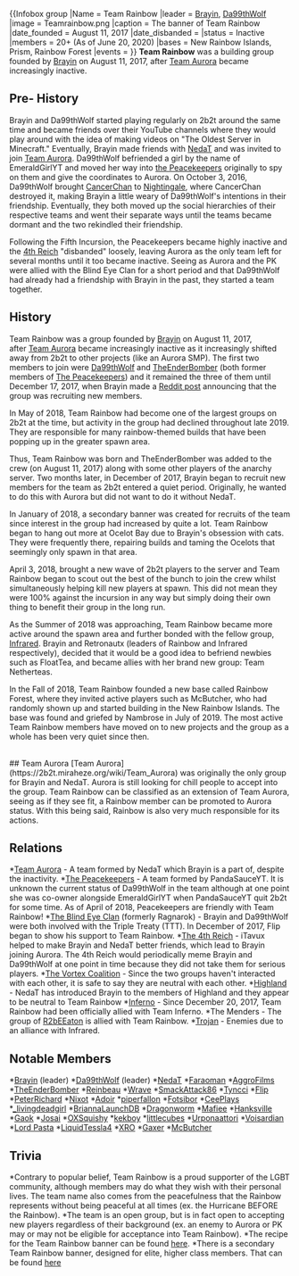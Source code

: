 {{Infobox group
|Name = Team Rainbow
|leader = [Brayin](https://2b2t.miraheze.org/wiki/Brayin), [Da99thWolf](https://2b2t.miraheze.org/wiki/Da99thWolf)
|image = Teamrainbow.png
|caption = The banner of Team Rainbow
|date_founded = August 11, 2017
|date_disbanded =
|status = Inactive
|members = 20+ (As of June 20, 2020)
|bases = New Rainbow Islands, Prism, Rainbow Forest
|events =
}}
**Team Rainbow** was a building group founded by [Brayin](https://2b2t.miraheze.org/wiki/Brayin) on August 11, 2017, after [Team Aurora](https://2b2t.miraheze.org/wiki/Team_Aurora) became increasingly inactive.

## Pre- History
Brayin and Da99thWolf started playing regularly on 2b2t around the same time and became friends over their YouTube channels where they would play around with the idea of making videos on "The Oldest Server in Minecraft." Eventually, Brayin made friends with [NedaT](https://2b2t.miraheze.org/wiki/NedaT) and was invited to join [Team Aurora](https://2b2t.miraheze.org/wiki/Team_Aurora). Da99thWolf befriended a girl by the name of EmeraldGirlYT and moved her way into [the Peacekeepers](https://2b2t.miraheze.org/wiki/the_Peacekeepers) originally to spy on them and give the coordinates to Aurora. On October 3, 2016, Da99thWolf brought [CancerChan](https://2b2t.miraheze.org/wiki/CancerChan) to [Nightingale](https://www.youtube.com/watch?v=Boz-wlEMVc0), where CancerChan destroyed it, making Brayin a little weary of Da99thWolf's intentions in their friendship. Eventually, they both moved up the social hierarchies of their respective teams and went their separate ways until the teams became dormant and the two rekindled their friendship.

Following the Fifth Incursion, the Peacekeepers became highly inactive and the [4th Reich](https://2b2t.miraheze.org/wiki/The_4th_Reich) "disbanded" loosely, leaving Aurora as the only team left for several months until it too became inactive. Seeing as Aurora and the PK were allied with the Blind Eye Clan for a short period and that Da99thWolf had already had a friendship with Brayin in the past, they started a team together.

## History
Team Rainbow was a group founded by [Brayin](https://2b2t.miraheze.org/wiki/Brayin) on August 11, 2017, after [Team Aurora](https://2b2t.miraheze.org/wiki/Team_Aurora) became increasingly inactive as it increasingly shifted away from 2b2t to other projects (like an Aurora SMP).
The first two members to join were [Da99thWolf](https://2b2t.miraheze.org/wiki/Da99thWolf) and [TheEnderBomber](https://2b2t.miraheze.org/wiki/TheEnderBomber) (both former members of [The Peacekeepers](https://2b2t.miraheze.org/wiki/The_Peacekeepers)) and it remained the three of them until December 17, 2017, when Brayin made a [Reddit post](https://www.reddit.com/r/2b2t/comments/7keii8/introducing_team_rainbow/?ref=share&ref_source=link) announcing that the group was recruiting new members.

In May of 2018, Team Rainbow had become one of the largest groups on 2b2t at the time, but activity in the group had declined throughout late 2019. They are responsible for many rainbow-themed builds that have been popping up in the greater spawn area.

Thus, Team Rainbow was born and TheEnderBomber was added to the crew (on August 11, 2017) along with some other players of the anarchy server. Two months later, in December of 2017, Brayin began to recruit new members for the team as 2b2t entered a quiet period. Originally, he wanted to do this with Aurora but did not want to do it without NedaT.

In January of 2018, a secondary banner was created for recruits of the team since interest in the group had increased by quite a lot. Team Rainbow began to hang out more at Ocelot Bay due to Brayin's obsession with cats. They were frequently there, repairing builds and taming the Ocelots that seemingly only spawn in that area.

April 3, 2018, brought a new wave of 2b2t players to the server and Team Rainbow began to scout out the best of the bunch to join the crew whilst simultaneously helping kill new players at spawn. This did not mean they were 100% against the incursion in any way but simply doing their own thing to benefit their group in the long run.

As the Summer of 2018 was approaching, Team Rainbow became more active around the spawn area and further bonded with the fellow group, [Infrared](https://2b2t.miraheze.org/wiki/Infrared). Brayin and Retronautx (leaders of Rainbow and Infrared respectively), decided that it would be a good idea to befriend newbies such as FloatTea, and became allies with her brand new group: Team Netherteas.

In the Fall of 2018, Team Rainbow founded a new base called Rainbow Forest, where they invited active players such as McButcher, who had randomly shown up and started building in the New Rainbow Islands. The base was found and griefed by Nambrose in July of 2019. The most active Team Rainbow members have moved on to new projects and the group as a whole has been very quiet since then.

<br />
## Team Aurora
[Team Aurora](https://2b2t.miraheze.org/wiki/Team_Aurora) was originally the only group for Brayin and NedaT. Aurora is still looking for chill people to accept into the group. Team Rainbow can be classified as an extension of Team Aurora, seeing as if they see fit, a Rainbow member can be promoted to Aurora status. With this being said, Rainbow is also very much responsible for its actions.

## Relations
*[Team Aurora](https://2b2t.miraheze.org/wiki/Team_Aurora) - A team formed by NedaT which Brayin is a part of, despite the inactivity.
*[The Peacekeepers](https://2b2t.miraheze.org/wiki/The_Peacekeepers) - A team formed by PandaSauceYT. It is unknown the current status of Da99thWolf in the team although at one point she was co-owner alongside EmeraldGirlYT when PandaSauceYT quit 2b2t for some time. As of April of 2018, Peacekeepers are friendly with Team Rainbow!
*[The Blind Eye Clan](https://2b2t.miraheze.org/wiki/The_Blind_Eye_Clan) (formerly Ragnarok) - Brayin and Da99thWolf were both involved with the Triple Treaty (TTT). In December of 2017, Flip began to show his support to Team Rainbow.
*[The 4th Reich](https://2b2t.miraheze.org/wiki/The_4th_Reich) - iTavux helped to make Brayin and NedaT better friends, which lead to Brayin joining Aurora. The 4th Reich would periodically meme Brayin and Da99thWolf at one point in time because they did not take them for serious players.
*[The Vortex Coalition](https://2b2t.miraheze.org/wiki/The_Vortex_Coalition) - Since the two groups haven't interacted with each other, it is safe to say they are neutral with each other.
*[Highland](https://2b2t.miraheze.org/wiki/Highland) - NedaT has introduced Brayin to the members of Highland and they appear to be neutral to Team Rainbow
*[Inferno](https://2b2t.miraheze.org/wiki/Infrared) - Since December 20, 2017, Team Rainbow had been officially allied with Team Inferno.
*The Menders - The group of [R2bEEaton](https://2b2t.miraheze.org/wiki/R2bEEaton) is allied with Team Rainbow.
*[Trojan](https://2b2t.miraheze.org/wiki/Trojan) - Enemies due to an alliance with Infrared.
## Notable Members
*[Brayin](https://2b2t.miraheze.org/wiki/Brayin) (leader)
*[Da99thWolf](https://2b2t.miraheze.org/wiki/Da99thWolf) (leader)
*[NedaT](https://2b2t.miraheze.org/wiki/NedaT)
*[Faraoman](https://2b2t.miraheze.org/wiki/Faraoman)
*[AggroFilms](https://2b2t.miraheze.org/wiki/AggroFilms)
*[TheEnderBomber](https://2b2t.miraheze.org/wiki/TheEnderBomber)
*[Reinbeau](https://2b2t.miraheze.org/wiki/Reinbeau)
*[Wrave](https://2b2t.miraheze.org/wiki/Wrave)
*[SmackAttack86](https://2b2t.miraheze.org/wiki/SmackAttack86)
*[Tyncci](https://2b2t.miraheze.org/wiki/Tyncci)
*[Flip](https://2b2t.miraheze.org/wiki/Flip)
*[PeterRichard](https://2b2t.miraheze.org/wiki/PeterRichard)
*[Nixot](https://2b2t.miraheze.org/wiki/Nixot)
*[Adoir](https://2b2t.miraheze.org/wiki/Adoir)
*[piperfallon](https://2b2t.miraheze.org/wiki/piperfallon)
*[Fotsibor](https://2b2t.miraheze.org/wiki/Fotsibor)
*[CeePlays](https://2b2t.miraheze.org/wiki/CeePlays)
*[_livingdeadgirl](https://2b2t.miraheze.org/wiki/_livingdeadgirl)
*[BriannaLaunchDB](https://2b2t.miraheze.org/wiki/BriannaLaunchDB)
*[Dragonworm](https://2b2t.miraheze.org/wiki/Dragonworm)
*[Mafiee](https://2b2t.miraheze.org/wiki/Mafiee)
*[Hanksville](https://2b2t.miraheze.org/wiki/Hanksville)
*[Gaok](https://2b2t.miraheze.org/wiki/Gaok)
*[Josai](https://2b2t.miraheze.org/wiki/Josai)
*[OXSquishy](https://2b2t.miraheze.org/wiki/OXSquishy)
*[kekboy](https://2b2t.miraheze.org/wiki/kekboy)
*[littlecubes](https://2b2t.miraheze.org/wiki/littlecubes)
*[Urponaattori](https://2b2t.miraheze.org/wiki/Urponaattori)
*[Voisardian](https://2b2t.miraheze.org/wiki/Voisardian)
*[Lord Pasta](https://2b2t.miraheze.org/wiki/Lord_Pasta)
*[LiquidTessla4](https://2b2t.miraheze.org/wiki/LiquidTessla4)
*[XRO](https://2b2t.miraheze.org/wiki/XRO)
*[Gaxer](https://2b2t.miraheze.org/wiki/Gaxer)
*[McButcher](https://2b2t.miraheze.org/wiki/McButcher)

## Trivia
*Contrary to popular belief, Team Rainbow is a proud supporter of the LGBT community, although members may do what they wish with their personal lives. The team name also comes from the peacefulness that the Rainbow represents without being peaceful at all times (ex. the Hurricane BEFORE the Rainbow).
*The team is an open group, but is in fact open to accepting new players regardless of their background (ex. an enemy to Aurora or PK may or may not be eligible for acceptance into Team Rainbow).
*The recipe for the Team Rainbow banner can be found [here](https://www.needcoolshoes.com/banner?=labEmLffkwaiaB).
*There is a secondary Team Rainbow banner, designed for elite, higher class members. That can be found [here](https://www.needcoolshoes.com/banner?=labEmLffkwpipB)